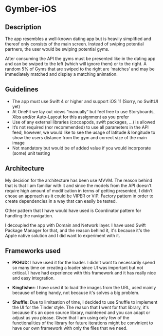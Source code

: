 # Gymber-iOS

## Description

The app resembles a well-known dating app but is heavily simplified and thereof only consists of the main screen.  Instead of swiping potential partners, the user would be swiping potential gyms.

After consuming the API the gyms must be presented like in the dating app and can be swiped to the left (which will ignore them) or to the right.
A random 5% of Gyms that are swiped to the right are ‘matches’ and may be immediately matched and display a matching animation.

## Guidelines

* The app must use Swift 4 or higher and support iOS 11 (Sorry, no SwiftUI yet)
* At OneFit we lay out views “manually” but feel free to use Storyboards, Xibs and/or
Auto-Layout for this assignment as you prefer
* Use of any external libraries (cocoapods, swift packages, ...) is allowed
* It’s not required (nor recommended) to use all parameters in the API feed, however, we would
like to see the usage of latitude & longitude to show the users distance from the gym and
correct size of the main image
* Not mandatory but would be of added value if you would incorporate (some) unit testing

## Architecture


My decision for the architecture has been use MVVM. The reason behind that is that I am familiar with it and since the models from the API doesn't require high amount of modification in terms of getting presented, I didn't chose an approach as it could be VIPER or VIP. Factory pattern in order to create dependencies in a way that can easily be tested.

Other pattern that I have would have used is Coordinator pattern for handling the navigation. 

I decoupled the app with Domain and Network layer. I have used Swift Package Manager for that, and the reason behind it, it's because it's the Apple native solution and I did want to experiment with it.

## Frameworks used

* **PKHUD:** I have used it for the loader. I didn't want to necessarily spend so many time on creating a loader since UI was important but not critical. I have had experience with this framework and it has really nice and easy integration.

* **Kingfisher:** I have used it to load the images from the URL, used mainly because of being handy, not because it's solves a big problem.

* **Shuffle:** Due to limitaation of time, I decided to use Shuffle to implement the UI for the Tinder style. The reason that I went for that library, it's because it's an open source library, maintened and you can adapt or adjust as you please. Given that I am using only few of the functionalities of the library for future iterations might be convinient to have our own framework with only the files that we need.
